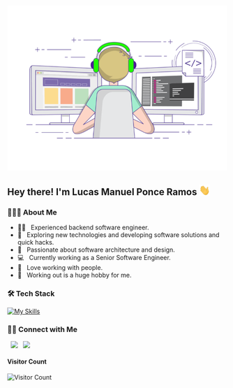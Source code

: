 ![Header](https://github.com/lookin12142/lookin12142/blob/main/program.gif)

<h2> Hey there! I'm Lucas Manuel Ponce Ramos <img src="https://github.com/lookin12142/lookin12142/blob/main/hi.gif" width="25"></h2>

<h3> 👨🏻‍💻 About Me </h3>

- 🧑‍💻 &nbsp; Experienced backend software engineer.
- 🤔 &nbsp; Exploring new technologies and developing software solutions and quick hacks.
- 💭 &nbsp; Passionate about software architecture and design.
- 💻 &nbsp; Currently working as a Senior Software Engineer.
- 👯 &nbsp; Love working with people.
- 🏅 &nbsp; Working out is a huge hobby for me.

<h3>🛠 Tech Stack</h3>

[![My Skills](https://skillicons.dev/icons?i=docker,git,py,vscode,postgres,css,html,js,nodejs,react,firebase)](https://skillicons.dev)
    
<h3> 🤝🏻 Connect with Me </h3>

<p align="start">
&nbsp; <a href="https://www.linkedin.com/in/lucas-manuel-ponce-ramos-a147a3250/" target="_blank" rel="noopener noreferrer"><img src="https://img.icons8.com/plasticine/100/000000/linkedin.png" width="75" /></a>
&nbsp; <a href="mailto:lucas.ponce@tecsup.edu.pe" target="_blank" rel="noopener noreferrer"><img src="https://img.icons8.com/plasticine/100/000000/gmail.png"  width="75" /></a>
</p>

#### **Visitor Count**
 ![Visitor Count](https://profile-counter.glitch.me/{looking12142}/count.svg)